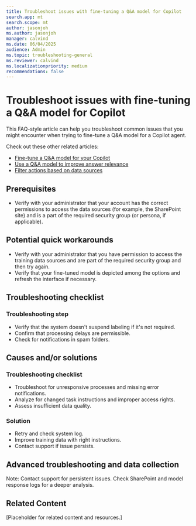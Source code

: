 ```yaml
---
title: Troubleshoot issues with fine-tuning a Q&A model for Copilot
search.app: mt
search.scope: mt
author: jasonjoh
ms.author: jasonjoh
manager: calvind
ms.date: 06/04/2025
audience: Admin
ms.topic: troubleshooting-general
ms.reviewer: calvind
ms.localizationpriority: medium
recommendations: false
---
```


# Troubleshoot issues with fine-tuning a Q&A model for Copilot

This FAQ-style article can help you troubleshoot common issues that you might encounter when trying to fine-tune a Q&A model for a Copilot agent.

Check out these other related articles:

- [Fine-tune a Q&A model for your Copilot](placeholder-md-file)
- [Use a Q&A model to improve answer relevance](placeholder-md-file)
- [Filter actions based on data sources](placeholder-md-file)

## Prerequisites

- Verify with your administrator that your account has the correct permissions to access the data sources (for example, the SharePoint site) and is a part of the required security group (or persona, if applicable).

## Potential quick workarounds

- Verify with your administrator that you have permission to access the training data sources and are part of the required security group and then try again.
- Verify that your fine-tuned model is depicted among the options and refresh the interface if necessary.

## Troubleshooting checklist

### Troubleshooting step

- Verify that the system doesn't suspend labeling if it's not required.
- Confirm that processing delays are permissible.
- Check for notifications in spam folders.

## Causes and/or solutions

### Troubleshooting checklist

- Troubleshoot for unresponsive processes and missing error notifications.
- Analyze for changed task instructions and improper access rights.
- Assess insufficient data quality.

### Solution

- Retry and check system log.
- Improve training data with right instructions.
- Contact support if issue persists.

## Advanced troubleshooting and data collection

Note: Contact support for persistent issues. Check SharePoint and model response logs for a deeper analysis.

## Related Content

[Placeholder for related content and resources.]
